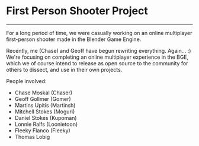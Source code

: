 # First Person Shooter Project #

---

For a long period of time, we were casually working on an online multiplayer first-person shooter made in the Blender Game Engine.

Recently, me (Chase) and Geoff have begun rewriting everything. Again... :)
We're focusing on completing an online multiplayer experience in the BGE, which we of course intend to release as open source to the community for others to dissect, and use in their own projects.

People involved:
  * Chase Moskal (Chaser)
  * Geoff Gollmer (Gomer)
  * Martins Upitis (Martinsh)
  * Mitchell Stokes (Moguri)
  * Daniel Stokes (Kupoman)
  * Lonnie Ralfs (Loonietoon)
  * Fleeky Flanco (Fleeky)
  * Thomas Lobig